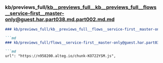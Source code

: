 ### kb/previews_full/kb__previews_full__kb__previews_full__flows__service-first__master-only@guest.har.part038.md.part002.md.md

```md
### kb/previews_full/kb__previews_full__flows__service-first__master-only@guest.har.part038.md.part002.md

```md
### kb/previews_full/flows__service-first__master-only@guest.har.part038.md (part 002)

```md
url": "https://n958200.alteg.io/chunk-KO722YSM.js",
              
```

```

```

```
